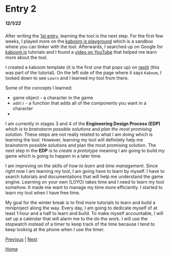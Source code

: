 # Entry 2
##### 12/1/22

After writing the [1st entry](entry01.md), learning the tool is the next step.
For the first few weeks, I played more on the [kaboom js playground](https://kaboomjs.com/play?demo=add) which is a sandbox where you can tinker with the tool. Afterwards, I searched up on Google for [kaboom js](https://kaboomjs.com/) tutorials and I found a [video on YouTube](https://www.youtube.com/watch?v=4OaHB0JbJDI) that helped me learn more about the tool.

I created a kaboom template (it is the first one that pops up) on [replit](https://replit.com/~) (this was part of the tutorial). On the left side of the page where it says `Kaboom`, I looked down to see `Learn` and I learned my tool from there.

Some of the concepts I learned:
* game object - a character in the game
* `add()` - a function that adds all of the components you want in a character
* 

I am currently in stages 3 and 4 of the **Engineering Design Process (EDP)** which is to *brainstorm possible solutions* and *plan the most promising solution*. These steps are not really related to what I am doing which is learning the tool. However, learning my tool will definitely help me brainstorm possible solutions and plan the most promising solution. The next step in the **EDP** is to *create a prototype* meaning I am going to build my game which is going to happen in a later time.

I am improving on the skills of *how to learn* and *time management*. Since right now I am learning my tool, I am going have to learn by myself. I have to search tutorials and documentations that will help me understand the game engine. Learning on your own (LOYO) takes time and I need to learn my tool somehow. It made me want to manage my time more efficiently. I started to learn my tool when I have free time.

My goal for the winter break is to find more tutorials to learn and build a miniproject along the way. Every day, I am going to dedicate myself of at least 1 hour and a half to learn and build. To make myself accountable, I will set up a calendar that will alarm me to the do the work. I will use the stopwatch instead of a timer to keep track of the time because I tend to keep looking at the phone when I use the timer.

[Previous](entry01.md) | [Next](entry03.md)

[Home](../README.md)